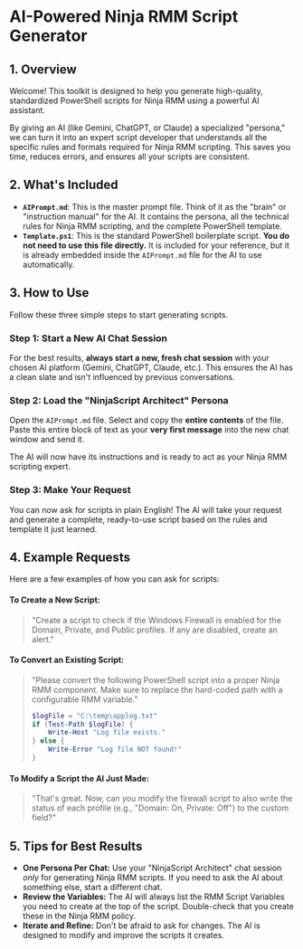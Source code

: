 # AI-Powered Ninja RMM Script Generator

## 1. Overview

Welcome! This toolkit is designed to help you generate high-quality, standardized PowerShell scripts for Ninja RMM using a powerful AI assistant.

By giving an AI (like Gemini, ChatGPT, or Claude) a specialized "persona," we can turn it into an expert script developer that understands all the specific rules and formats required for Ninja RMM scripting. This saves you time, reduces errors, and ensures all your scripts are consistent.

## 2. What's Included

* **`AIPrompt.md`**: This is the master prompt file. Think of it as the "brain" or "instruction manual" for the AI. It contains the persona, all the technical rules for Ninja RMM scripting, and the complete PowerShell template.
* **`Template.ps1`**: This is the standard PowerShell boilerplate script. **You do not need to use this file directly.** It is included for your reference, but it is already embedded inside the `AIPrompt.md` file for the AI to use automatically.

## 3. How to Use

Follow these three simple steps to start generating scripts.

### Step 1: Start a New AI Chat Session

For the best results, **always start a new, fresh chat session** with your chosen AI platform (Gemini, ChatGPT, Claude, etc.). This ensures the AI has a clean slate and isn't influenced by previous conversations.

### Step 2: Load the "NinjaScript Architect" Persona

Open the `AIPrompt.md` file. Select and copy the **entire contents** of the file. Paste this entire block of text as your **very first message** into the new chat window and send it.

The AI will now have its instructions and is ready to act as your Ninja RMM scripting expert.

### Step 3: Make Your Request

You can now ask for scripts in plain English! The AI will take your request and generate a complete, ready-to-use script based on the rules and template it just learned.

## 4. Example Requests

Here are a few examples of how you can ask for scripts:

#### **To Create a New Script:**

> "Create a script to check if the Windows Firewall is enabled for the Domain, Private, and Public profiles. If any are disabled, create an alert."

#### **To Convert an Existing Script:**

> "Please convert the following PowerShell script into a proper Ninja RMM component. Make sure to replace the hard-coded path with a configurable RMM variable."
>
> ```powershell
> $logFile = "C:\temp\applog.txt"
> if (Test-Path $logFile) {
>     Write-Host "Log file exists."
> } else {
>     Write-Error "Log file NOT found!"
> }
> ```

#### **To Modify a Script the AI Just Made:**

> "That's great. Now, can you modify the firewall script to also write the status of each profile (e.g., "Domain: On, Private: Off") to the custom field?"

## 5. Tips for Best Results

* **One Persona Per Chat:** Use your "NinjaScript Architect" chat session *only* for generating Ninja RMM scripts. If you need to ask the AI about something else, start a different chat.
* **Review the Variables:** The AI will always list the RMM Script Variables you need to create at the top of the script. Double-check that you create these in the Ninja RMM policy.
* **Iterate and Refine:** Don't be afraid to ask for changes. The AI is designed to modify and improve the scripts it creates.